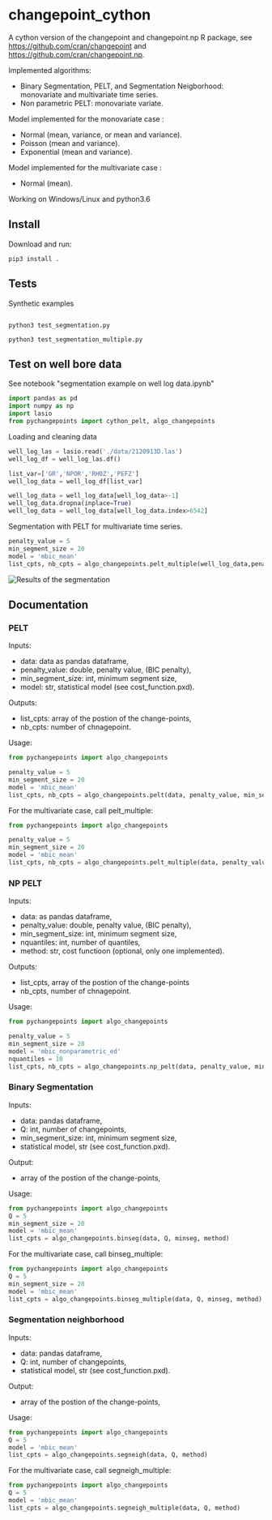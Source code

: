 # changepoint_cython
A cython version of the changepoint and  changepoint.np R package, see https://github.com/cran/changepoint and https://github.com/cran/changepoint.np.

Implemented algorithms:
- Binary Segmentation, PELT, and Segmentation Neigborhood: monovariate and multivariate time series.
- Non parametric PELT: monovariate variate.

Model implemented for the monovariate case :
- Normal (mean, variance, or mean and variance).
- Poisson (mean and variance).
- Exponential (mean and variance).

Model implemented for the multivariate case :
- Normal (mean).


Working on Windows/Linux and python3.6
## Install
Download and run:
```shell
pip3 install .
```
## Tests 
Synthetic examples
```shell

python3 test_segmentation.py

python3 test_segmentation_multiple.py
```
## Test on well bore data 
See notebook "segmentation example on well log data.ipynb"
```python
import pandas as pd
import numpy as np
import lasio
from pychangepoints import cython_pelt, algo_changepoints
```
Loading and cleaning data
```python
well_log_las = lasio.read('./data/2120913D.las')
well_log_df = well_log_las.df()

list_var=['GR','NPOR','RHOZ','PEFZ']
well_log_data = well_log_df[list_var]

well_log_data = well_log_data[well_log_data>-1]
well_log_data.dropna(inplace=True)
well_log_data = well_log_data[well_log_data.index>6542]
```
Segmentation with PELT for multivariate time series.

```python
penalty_value = 5
min_segment_size = 20
model = 'mbic_mean'
list_cpts, nb_cpts = algo_changepoints.pelt_multiple(well_log_data,penalty_value, min_segment_size, model)
```
![Results of the segmentation](https://github.com/brunedv/changepoint_cython/blob/master/data/segmentation.png)

## Documentation

### PELT
Inputs:
- data: data as pandas dataframe,
- penalty_value: double, penalty value, (BIC penalty),
- min_segment_size: int, minimum segment size,
- model: str, statistical model (see cost_function.pxd).

Outputs:
- list_cpts: array of the postion of the change-points,
- nb_cpts: number of chnagepoint.

Usage:
```python
from pychangepoints import algo_changepoints

penalty_value = 5
min_segment_size = 20
model = 'mbic_mean'
list_cpts, nb_cpts = algo_changepoints.pelt(data, penalty_value, min_segment_size, model)
```
For the multivariate case, call pelt_multiple:
```python
from pychangepoints import algo_changepoints

penalty_value = 5
min_segment_size = 20
model = 'mbic_mean'
list_cpts, nb_cpts = algo_changepoints.pelt_multiple(data, penalty_value, min_segment_size, model)
```
### NP PELT
Inputs:
- data: as pandas dataframe,
- penalty_value: double, penalty value, (BIC penalty),
- min_segment_size: int, minimum segment size,
- nquantiles: int, number of quantiles,
- method: str, cost functioon (optional, only one implemented).

Outputs:
- list_cpts, array of the postion of the change-points
- nb_cpts, number of chnagepoint.

Usage:
```python
from pychangepoints import algo_changepoints

penalty_value = 5
min_segment_size = 20
model = 'mbic_nonparametric_ed'
nquantiles = 10
list_cpts, nb_cpts = algo_changepoints.np_pelt(data, penalty_value, min_segment_size, nquantiles, method = model)
```
### Binary Segmentation
Inputs:
- data: pandas dataframe,
- Q: int, number of changepoints,
- min_segment_size: int, minimum segment size,
- statistical model, str (see cost_function.pxd).

Output:
- array of the postion of the change-points,

Usage:
```python
from pychangepoints import algo_changepoints
Q = 5
min_segment_size = 20
model = 'mbic_mean'
list_cpts = algo_changepoints.binseg(data, Q, minseg, method)
```
For the multivariate case, call binseg_multiple:
```python
from pychangepoints import algo_changepoints
Q = 5
min_segment_size = 20
model = 'mbic_mean'
list_cpts = algo_changepoints.binseg_multiple(data, Q, minseg, method)
```
### Segmentation neighborhood
Inputs:
- data: pandas dataframe,
- Q: int, number of changepoints,
- statistical model, str (see cost_function.pxd).

Output:
- array of the postion of the change-points,

Usage:
```python
from pychangepoints import algo_changepoints
Q = 5
model = 'mbic_mean'
list_cpts = algo_changepoints.segneigh(data, Q, method)
```
For the multivariate case, call segneigh_multiple:
```python
from pychangepoints import algo_changepoints
Q = 5
model = 'mbic_mean'
list_cpts = algo_changepoints.segneigh_multiple(data, Q, method)
```
